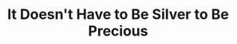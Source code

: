 ---
title: "It Doesn't Have to Be Silver to Be Precious"
url: /cedarhurst/it-doesnt-have-to-be-silver-to-be-precious/
shop: jewelry
---